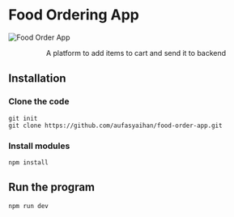 # Food Ordering App

![Food Order App](https://github.com/aufasyaihan/food-order-app/assets/90436215/8c1b860e-54a2-49d9-b3df-e2fbee05c67d)

<p align=center>A platform to add items to cart and send it to backend</p>

## Installation
### Clone the code
```
git init
git clone https://github.com/aufasyaihan/food-order-app.git
```
### Install modules
```
npm install
```

## Run the program
```
npm run dev
```
